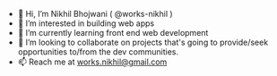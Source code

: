 - 👋 Hi, I’m Nikhil Bhojwani ( @works-nikhil )
- 👀 I’m interested in building web apps
- 🌱 I’m currently learning front end web development
- 💞️ I’m looking to collaborate on projects that's going to provide/seek opportunities to/from the dev communities.
- 📫 Reach me at works.nikhil@gmail.com

<!---
works-nikhil/works-nikhil is a ✨ special ✨ repository because its `README.md` (this file) appears on your GitHub profile.
You can click the Preview link to take a look at your changes.
--->
